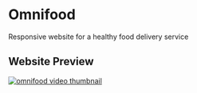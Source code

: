 # Omnifood

Responsive website for a healthy food delivery service

## Website Preview

[![omnifood video thumbnail](http://i.imgur.com/7aM98vs.png)](https://youtu.be/tNN3pQM-5PA)
